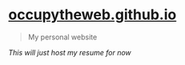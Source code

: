 # [occupytheweb.github.io](https://occupytheweb.github.io)

> My personal website

*This will just host my resume for now*
